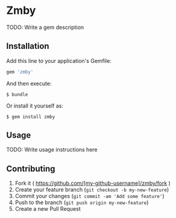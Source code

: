 # Zmby

TODO: Write a gem description

## Installation

Add this line to your application's Gemfile:

```ruby
gem 'zmby'
```

And then execute:

    $ bundle

Or install it yourself as:

    $ gem install zmby

## Usage

TODO: Write usage instructions here

## Contributing

1. Fork it ( https://github.com/[my-github-username]/zmby/fork )
2. Create your feature branch (`git checkout -b my-new-feature`)
3. Commit your changes (`git commit -am 'Add some feature'`)
4. Push to the branch (`git push origin my-new-feature`)
5. Create a new Pull Request
